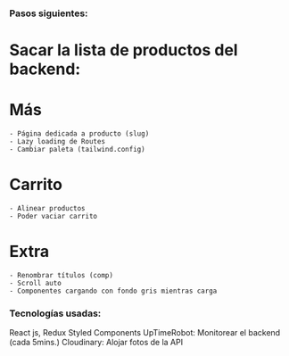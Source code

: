 ### Pasos siguientes:

# Sacar la lista de productos del backend:

# Más

    - Página dedicada a producto (slug)
    - Lazy loading de Routes
    - Cambiar paleta (tailwind.config)

# Carrito

    - Alinear productos
    - Poder vaciar carrito

# Extra

    - Renombrar títulos (comp)
    - Scroll auto
    - Componentes cargando con fondo gris mientras carga

### Tecnologías usadas:

React js, Redux
Styled Components
UpTimeRobot: Monitorear el backend (cada 5mins.)
Cloudinary: Alojar fotos de la API

